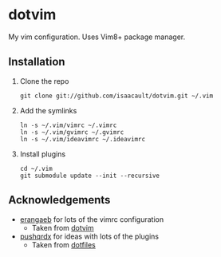 # dotvim
My vim configuration. Uses Vim8+ package manager.

## Installation
1. Clone the repo
    ```
    git clone git://github.com/isaacault/dotvim.git ~/.vim
    ```

2. Add the symlinks
    ```
    ln -s ~/.vim/vimrc ~/.vimrc
    ln -s ~/.vim/gvimrc ~/.gvimrc
    ln -s ~/.vim/ideavimrc ~/.ideavimrc
    ```

3. Install plugins
    ```
    cd ~/.vim
    git submodule update --init --recursive
    ```

## Acknowledgements

* [erangaeb](https://github.com/erangaeb) for lots of the vimrc configuration
  - Taken from [dotvim](https://github.com/erangaeb/dotvim)
* [pushqrdx](https://github.com/pushqrdx) for ideas with lots of the plugins
  - Taken from [dotfiles](https://github.com/pushqrdx/dotfiles)
